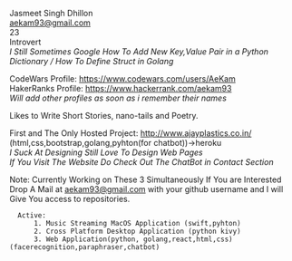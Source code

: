 Jasmeet Singh Dhillon <br/>
aekam93@gmail.com <br/>
23 <br/>
Introvert<br/>
*I Still Sometimes Google How To Add New Key,Value Pair in a Python Dictionary / How To Define Struct in Golang*<br/>

CodeWars Profile: https://www.codewars.com/users/AeKam<br/>
HakerRanks Profile: https://www.hackerrank.com/aekam93<br/>
*Will add other profiles as soon as i remember their names*<br/>

Likes to Write Short Stories, nano-tails and Poetry.<br/>

First and The Only Hosted Project: http://www.ajayplastics.co.in/  (html,css,bootstrap,golang,pyhton(for chatbot))->heroku<br/>
*I Suck At Designing Still Love To Design Web Pages*<br/>
*If You Visit The Website Do Check Out The ChatBot in Contact Section*<br/>


Note: Currently Working on These 3 Simultaneously If You are Interested Drop A Mail at aekam93@gmail.com with your github username and I will Give You access to repositories.
      
      Active:
          1. Music Streaming MacOS Application (swift,pyhton)
          2. Cross Platform Desktop Application (python kivy)
          3. Web Application(python, golang,react,html,css)(facerecognition,paraphraser,chatbot)
 
